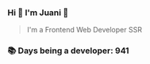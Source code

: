 ### Hi 👋 I&#39;m Juani 🦁

> I&#39;m a Frontend Web Developer SSR

### 📚 Days being a developer: 941
